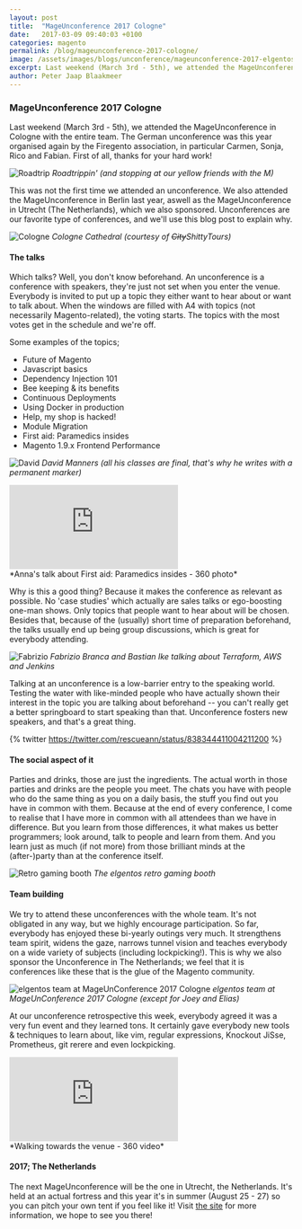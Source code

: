 ```yaml
---
layout: post
title:  "MageUnconference 2017 Cologne"
date:   2017-03-09 09:40:03 +0100
categories: magento
permalink: /blog/mageunconference-2017-cologne/
image: /assets/images/blogs/unconference/mageunconference-2017-elgentos-team.jpg
excerpt: Last weekend (March 3rd - 5th), we attended the MageUnconference in Cologne with the entire team, and boy was it fun!
author: Peter Jaap Blaakmeer
---
```

### MageUnconference 2017 Cologne

Last weekend (March 3rd - 5th), we attended the MageUnconference in Cologne with the entire team. The German unconference was this year organised again by the Firegento association, in particular Carmen, Sonja, Rico and Fabian. First of all, thanks for your hard work!

![Roadtrip](../../assets/images/blogs/unconference/roadtrip.jpg "Roadtrip")
*Roadtrippin' (and stopping at our yellow friends with the M)*

This was not the first time we attended an unconference. We also attended the MageUnconference in Berlin last year, aswell as the MageUnconference in Utrecht (The Netherlands), which we also sponsored. Unconferences are our favorite type of conferences, and we'll use this blog post to explain why.

![Cologne](../../assets/images/blogs/unconference/cologne.jpg "Cologne")
*Cologne Cathedral (courtesy of ~~City~~ShittyTours)*

#### The talks
Which talks? Well, you don't know beforehand. An unconference is a conference with speakers, they're just not set when you enter the venue. Everybody is invited to put up a topic they either want to hear about or want to talk about. When the windows are filled with A4 with topics (not necessarily Magento-related), the voting starts. The topics with the most votes get in the schedule and we're off.

Some examples of the topics;
- Future of Magento
- Javascript basics
- Dependency Injection 101
- Bee keeping & its benefits
- Continuous Deployments
- Using Docker in production
- Help, my shop is hacked!
- Module Migration
- First aid: Paramedics insides
- Magento 1.9.x Frontend Performance

![David](../../assets/images/blogs/unconference/david.jpg "David")
*David Manners (all his classes are final, that's why he writes with a permanent marker)*

<div class="video-wrapper">
<iframe src="https://gallery.giroptic.com/play/udtleqMhLoD4I?full" frameborder="0" allowfullscreen></iframe>
</div>
*Anna's talk about First aid: Paramedics insides - 360 photo*

Why is this a good thing? Because it makes the conference as relevant as possible. No 'case studies' which actually are sales talks or ego-boosting one-man shows. Only topics that people want to hear about will be chosen. Besides that, because of the (usually) short time of preparation beforehand, the talks usually end up being group discussions, which is great for everybody attending.

![Fabrizio](../../assets/images/blogs/unconference/fabrizio.jpg "Fabrizio")
*Fabrizio Branca and Bastian Ike talking about Terraform, AWS and Jenkins*

Talking at an unconference is a low-barrier entry to the speaking world. Testing the water with like-minded people who have actually shown their interest in the topic you are talking about beforehand -- you can't really get a better springboard to start speaking than that. Unconference fosters new speakers, and that's a great thing.

{% twitter https://twitter.com/rescueann/status/838344411004211200 %}

#### The social aspect of it
Parties and drinks, those are just the ingredients. The actual worth in those parties and drinks are the people you meet. The chats you have with people who do the same thing as you on a daily basis, the stuff you find out you have in common with them. Because at the end of every conference, I come to realise that I have more in common with all attendees than we have in difference. But you learn from those differences, it what makes us better programmers; look around, talk to people and learn from them. And you learn just as much (if not more) from those brilliant minds at the (after-)party than at the conference itself.

![Retro gaming booth](../../assets/images/blogs/unconference/retro.jpg "Retro gaming booth")
*The elgentos retro gaming booth*

#### Team building
We try to attend these unconferences with the whole team. It's not obligated in any way, but we highly encourage participation. So far, everybody has enjoyed these bi-yearly outings very much. It strengthens team spirit, widens the gaze, narrows tunnel vision and teaches everybody on a wide variety of subjects (including lockpicking!). This is why we also sponsor the Unconference in The Netherlands; we feel that it is conferences like these that is the glue of the Magento community.

![elgentos team at MageUnConference 2017 Cologne](../../assets/images/blogs/unconference/mageunconference-2017-elgentos-team.jpg "elgentos team at MageUnConference 2017 Cologne")
*elgentos team at MageUnConference 2017 Cologne (except for Joey and Elias)*

At our unconference retrospective this week, everybody agreed it was a very fun event and they learned tons. It certainly gave everybody new tools & techniques to learn about, like vim, regular expressions, Knockout JiSse, Prometheus, git rerere and even lockpicking.

<div class="video-wrapper">
<iframe src="https://gallery.giroptic.com/play/dULyL3SpTn5i8?full" frameborder="0" allowfullscreen></iframe>
</div>
*Walking towards the venue - 360 video*

#### 2017; The Netherlands
The next MageUnconference will be the one in Utrecht, the Netherlands. It's held at an actual fortress and this year it's in summer (August 25 - 27) so you can pitch your own tent if you feel like it! Visit [the site](http://nl.mageuc.org/) for more information, we hope to see you there!